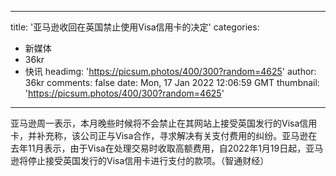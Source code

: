 
---
title: '亚马逊收回在英国禁止使用Visa信用卡的决定'
categories: 
 - 新媒体
 - 36kr
 - 快讯
headimg: 'https://picsum.photos/400/300?random=4625'
author: 36kr
comments: false
date: Mon, 17 Jan 2022 12:06:59 GMT
thumbnail: 'https://picsum.photos/400/300?random=4625'
---

<div>   
亚马逊周一表示，本月晚些时候将不会禁止在其网站上接受英国发行的Visa信用卡，并补充称，该公司正与Visa合作，寻求解决有关支付费用的纠纷。亚马逊在去年11月表示，由于Visa在处理交易时收取高额费用，自2022年1月19日起，亚马逊将停止接受英国发行的Visa信用卡进行支付的款项。（智通财经）  
</div>
            